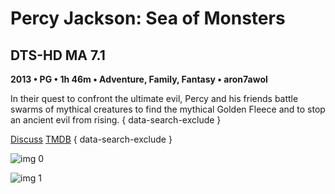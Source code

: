 # Percy Jackson: Sea of Monsters

## DTS-HD MA 7.1

**2013 • PG • 1h 46m • Adventure, Family, Fantasy • aron7awol**

In their quest to confront the ultimate evil, Percy and his friends battle swarms of mythical creatures to find the mythical Golden Fleece and to stop an ancient evil from rising.
{ data-search-exclude }

[Discuss](https://www.avsforum.com/threads/bass-eq-for-filtered-movies.2995212/post-58316866)  [TMDB](76285)
{ data-search-exclude }

![img 0](https://i.imgur.com/qVyEJvC.jpg)

![img 1](https://i.imgur.com/ys1ZyXt.jpg)

